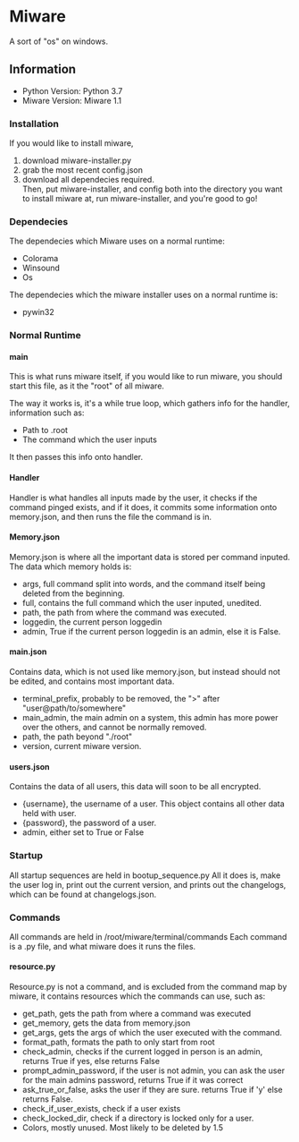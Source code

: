 # Miware
A sort of "os" on windows.

## Information
* Python Version: Python 3.7
* Miware Version: Miware 1.1

### Installation
If you would like to install miware,
1. download miware-installer.py 
2. grab the most recent config.json
3. download all dependecies required.  
Then, put miware-installer, and config both into the directory you want to install miware at, run miware-installer, and you're good to go!

### Dependecies

The dependecies which Miware uses on a normal runtime:
* Colorama
* Winsound
* Os

The dependecies which the miware installer uses on a normal runtime is:
* pywin32

### Normal Runtime

#### main
This is what runs miware itself, if you would like to run miware, you should start this file, as it the "root" of all miware.

The way it works is, it's a while true loop, which gathers info for the handler, information such as:
* Path to .root
* The command which the user inputs

It then passes this info onto handler.

#### Handler
Handler is what handles all inputs made by the user, it checks if the command pinged exists, and if it does, it commits some information onto memory.json, and then runs the file the command is in.

#### Memory.json
Memory.json is where all the important data is stored per command inputed. The data which memory holds is:
* args, full command split into words, and the command itself being deleted from the beginning.
* full, contains the full command which the user inputed, unedited.
* path, the path from where the command was executed.
* loggedin, the current person loggedin
* admin, True if the current person loggedin is an admin, else it is False.

#### main.json
Contains data, which is not used like memory.json, but instead should not be edited, and contains most important data.
* terminal_prefix, probably to be removed, the ">" after "user@path/to/somewhere"
* main_admin, the main admin on a system, this admin has more power over the others, and cannot be normally removed.
* path, the path beyond "./root"
* version, current miware version.

#### users.json
Contains the data of all users, this data will soon to be all encrypted.
* {username}, the username of a user. This object contains all other data held with user.
* {password}, the password of a user.
* admin, either set to True or False

### Startup
All startup sequences are held in bootup_sequence.py
All it does is, make the user log in, print out the current version, and prints out the changelogs, which can be found at changelogs.json.

### Commands
All commands are held in /root/miware/terminal/commands
Each command is a .py file, and what miware does it runs the files.

#### resource.py
Resource.py is not a command, and is excluded from the command map by miware, it contains resources which the commands can use, such as:
* get_path, gets the path from where a command was executed
* get_memory, gets the data from memory.json
* get_args, gets the args of which the user executed with the command.
* format_path, formats the path to only start from root
* check_admin, checks if the current logged in person is an admin, returns True if yes, else returns False
* prompt_admin_password, if the user is not admin, you can ask the user for the main admins password, returns True if it was correct
* ask_true_or_false, asks the user if they are sure. returns True if 'y' else returns False.
* check_if_user_exists, check if a user exists
* check_locked_dir, check if a directory is locked only for a user.
* Colors, mostly unused. Most likely to be deleted by 1.5
